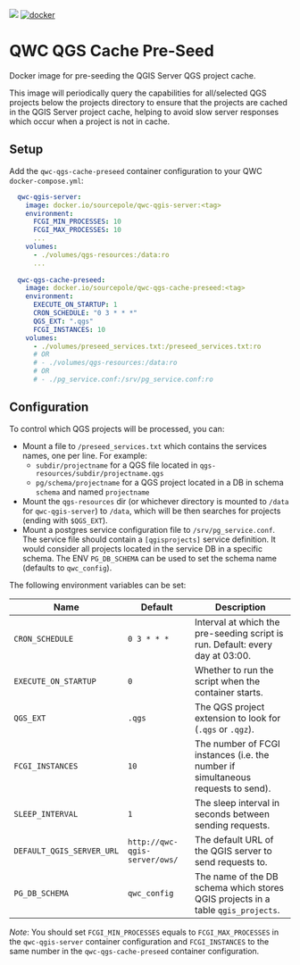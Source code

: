 [![](https://github.com/qwc-services/qwc-qgs-cache-preseed/workflows/build/badge.svg)](https://github.com/qwc-services/qwc-qgs-cache-preseed/actions)
[![docker](https://img.shields.io/docker/v/sourcepole/qwc-qgs-cache-preseed?label=Docker%20image&sort=semver)](https://hub.docker.com/r/sourcepole/qwc-qgs-cache-preseed)

QWC QGS Cache Pre-Seed
======================

Docker image for pre-seeding the QGIS Server QGS project cache.

This image will periodically query the capabilities for all/selected QGS projects below
the projects directory to ensure that the projects are cached in the QGIS Server
project cache, helping to avoid slow server responses which occur when a project
is not in cache.

Setup
-----

Add the `qwc-qgs-cache-preseed` container configuration to your QWC `docker-compose.yml`:
```yml
  qwc-qgis-server:
    image: docker.io/sourcepole/qwc-qgis-server:<tag>
    environment:
      FCGI_MIN_PROCESSES: 10
      FCGI_MAX_PROCESSES: 10
      ...
    volumes:
      - ./volumes/qgs-resources:/data:ro
      ...
      
  qwc-qgs-cache-preseed:
    image: docker.io/sourcepole/qwc-qgs-cache-preseed:<tag>
    environment:
      EXECUTE_ON_STARTUP: 1
      CRON_SCHEDULE: "0 3 * * *"
      QGS_EXT: ".qgs"
      FCGI_INSTANCES: 10
    volumes:
      - ./volumes/preseed_services.txt:/preseed_services.txt:ro
      # OR
      # - ./volumes/qgs-resources:/data:ro
      # OR
      # - ./pg_service.conf:/srv/pg_service.conf:ro
```

Configuration
-------------

To control which QGS projects will be processed, you can:

- Mount a file to `/preseed_services.txt` which contains the services names, one per line. For example:
  -  `subdir/projectname` for a QGS file located in `qgs-resources/subdir/projectname.qgs`
  - `pg/schema/projectname` for a QGS project located in a DB in schema `schema` and named `projectname`
- Mount the `qgs-resources` dir (or whichever directory is mounted to `/data` for `qwc-qgis-server`) to `/data`, which will be then searches for projects (ending with `$QGS_EXT`).
- Mount a postgres service configuration file to `/srv/pg_service.conf`. The service file should contain a `[qgisprojects]` service definition. It would consider all projects located in the service DB in a specific schema. The ENV `PG_DB_SCHEMA` can be used to set the schema name (defaults to `qwc_config`). 

The following environment variables can be set:

| Name                      | Default                       | Description                                                                      |
|---------------------------|-------------------------------|----------------------------------------------------------------------------------|
| `CRON_SCHEDULE`           | `0 3 * * *`                   | Interval at which the pre-seeding script is run. Default: every day at 03:00.    |
| `EXECUTE_ON_STARTUP`      | `0`                           | Whether to run the script when the container starts.                             |
| `QGS_EXT`                 | `.qgs`                        | The QGS project extension to look for (`.qgs` or `.qgz`).                        |
| `FCGI_INSTANCES`          | `10`                          | The number of FCGI instances (i.e. the number if simultaneous requests to send). |
| `SLEEP_INTERVAL`          | `1`                           | The sleep interval in seconds between sending requests.                          |
| `DEFAULT_QGIS_SERVER_URL` | `http://qwc-qgis-server/ows/` | The default URL of the QGIS server to send requests to.                          |
| `PG_DB_SCHEMA`            | `qwc_config`                  | The name of the DB schema which stores QGIS projects in a table `qgis_projects`. |

*Note*: You should set `FCGI_MIN_PROCESSES` equals to `FCGI_MAX_PROCESSES` in the `qwc-qgis-server` container configuration
and `FCGI_INSTANCES` to the same number in the `qwc-qgs-cache-preseed` container configuration.
